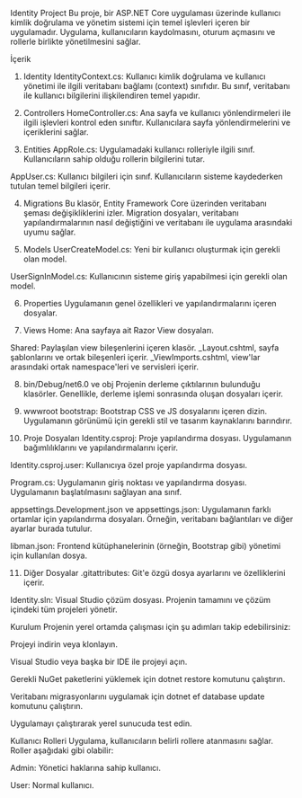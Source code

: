 Identity Project
Bu proje, bir ASP.NET Core uygulaması üzerinde kullanıcı kimlik doğrulama ve yönetim sistemi için temel işlevleri içeren bir uygulamadır. Uygulama, kullanıcıların kaydolmasını, oturum açmasını ve rollerle birlikte yönetilmesini sağlar.

İçerik
1. Identity
IdentityContext.cs: Kullanıcı kimlik doğrulama ve kullanıcı yönetimi ile ilgili veritabanı bağlamı (context) sınıfıdır. Bu sınıf, veritabanı ile kullanıcı bilgilerini ilişkilendiren temel yapıdır.

2. Controllers
HomeController.cs: Ana sayfa ve kullanıcı yönlendirmeleri ile ilgili işlevleri kontrol eden sınıftır. Kullanıcılara sayfa yönlendirmelerini ve içeriklerini sağlar.

3. Entities
AppRole.cs: Uygulamadaki kullanıcı rolleriyle ilgili sınıf. Kullanıcıların sahip olduğu rollerin bilgilerini tutar.

AppUser.cs: Kullanıcı bilgileri için sınıf. Kullanıcıların sisteme kaydederken tutulan temel bilgileri içerir.

4. Migrations
Bu klasör, Entity Framework Core üzerinden veritabanı şeması değişikliklerini izler. Migration dosyaları, veritabanı yapılandırmalarının nasıl değiştiğini ve veritabanı ile uygulama arasındaki uyumu sağlar.

5. Models
UserCreateModel.cs: Yeni bir kullanıcı oluşturmak için gerekli olan model.

UserSignInModel.cs: Kullanıcının sisteme giriş yapabilmesi için gerekli olan model.

6. Properties
Uygulamanın genel özellikleri ve yapılandırmalarını içeren dosyalar.

7. Views
Home: Ana sayfaya ait Razor View dosyaları.

Shared: Paylaşılan view bileşenlerini içeren klasör. _Layout.cshtml, sayfa şablonlarını ve ortak bileşenleri içerir. _ViewImports.cshtml, view'lar arasındaki ortak namespace'leri ve servisleri içerir.

8. bin/Debug/net6.0 ve obj
Projenin derleme çıktılarının bulunduğu klasörler. Genellikle, derleme işlemi sonrasında oluşan dosyaları içerir.

9. wwwroot
bootstrap: Bootstrap CSS ve JS dosyalarını içeren dizin. Uygulamanın görünümü için gerekli stil ve tasarım kaynaklarını barındırır.

10. Proje Dosyaları
Identity.csproj: Proje yapılandırma dosyası. Uygulamanın bağımlılıklarını ve yapılandırmalarını içerir.

Identity.csproj.user: Kullanıcıya özel proje yapılandırma dosyası.

Program.cs: Uygulamanın giriş noktası ve yapılandırma dosyası. Uygulamanın başlatılmasını sağlayan ana sınıf.

appsettings.Development.json ve appsettings.json: Uygulamanın farklı ortamlar için yapılandırma dosyaları. Örneğin, veritabanı bağlantıları ve diğer ayarlar burada tutulur.

libman.json: Frontend kütüphanelerinin (örneğin, Bootstrap gibi) yönetimi için kullanılan dosya.

11. Diğer Dosyalar
.gitattributes: Git'e özgü dosya ayarlarını ve özelliklerini içerir.

Identity.sln: Visual Studio çözüm dosyası. Projenin tamamını ve çözüm içindeki tüm projeleri yönetir.

Kurulum
Projenin yerel ortamda çalışması için şu adımları takip edebilirsiniz:

Projeyi indirin veya klonlayın.

Visual Studio veya başka bir IDE ile projeyi açın.

Gerekli NuGet paketlerini yüklemek için dotnet restore komutunu çalıştırın.

Veritabanı migrasyonlarını uygulamak için dotnet ef database update komutunu çalıştırın.

Uygulamayı çalıştırarak yerel sunucuda test edin.

Kullanıcı Rolleri
Uygulama, kullanıcıların belirli rollere atanmasını sağlar. Roller aşağıdaki gibi olabilir:

Admin: Yönetici haklarına sahip kullanıcı.

User: Normal kullanıcı.
